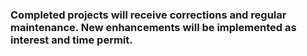 <h3>Completed projects will receive corrections and regular maintenance. New enhancements will be implemented as interest and time permit.</h3>
